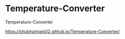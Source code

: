 # Temperature-Converter
Temperature-Converter

https://shubhamjais02.github.io/Temperature-Converter/
